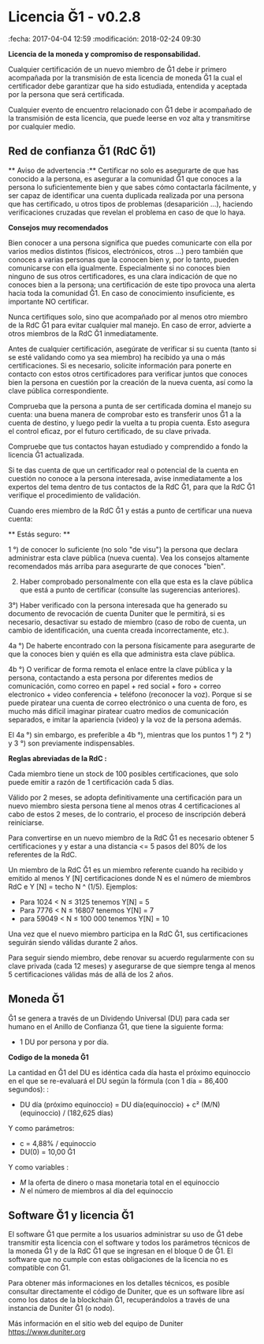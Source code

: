 Licencia Ğ1 - v0.2.8
===================

:fecha: 2017-04-04 12:59
:modificación: 2018-02-24 09:30

**Licencia de la moneda y compromiso de responsabilidad.**

Cualquier certificación de un nuevo miembro de Ğ1 debe ir primero acompañada por la transmisión de esta licencia de moneda Ğ1 la cual el certificador debe garantizar que ha sido estudiada, entendida y aceptada por la persona que será certificada.

Cualquier evento de encuentro relacionado con Ğ1 debe ir acompañado de la transmisión de esta licencia, que puede leerse en voz alta y transmitirse por cualquier medio.

Red de confianza Ğ1 (RdC Ğ1)
------------------------------

** Aviso de advertencia :** Certificar no solo es asegurarte de que has conocido a la persona, es asegurar a la comunidad Ğ1 que conoces a la persona lo suficientemente bien y que sabes cómo contactarla fácilmente, y ser capaz de identificar una cuenta duplicada realizada por una persona que has certificado, u otros tipos de problemas (desaparición ...), haciendo verificaciones cruzadas que revelan el problema en caso de que lo haya.

**Consejos muy recomendados**

Bien conocer a una persona significa que puedes comunicarte con ella por varios medios distintos (físicos, electrónicos, otros ...) pero también que conoces a varias personas que la conocen bien y, por lo tanto, pueden comunicarse con ella igualmente. Especialmente si no conoces bien ninguno de sus otros certificadores, es una clara indicación de que no conoces bien a la persona; una certificación de este tipo provoca una alerta hacia toda la comunidad Ğ1. En caso de conocimiento insuficiente, es importante NO certificar.

Nunca certifiques solo, sino que acompañado por al menos otro miembro de la RdC Ğ1 para evitar cualquier mal manejo. En caso de error, advierte a otros miembros de la RdC Ğ1 inmediatamente.

Antes de cualquier certificación, asegúrate de verificar si su cuenta (tanto si se esté validando como ya sea miembro) ha recibido ya una o más certificaciones. Si es necesario, solicite información para ponerte en contacto con estos otros certificadores para verificar juntos que conoces bien la persona en cuestión por la creación de la nueva cuenta, así como la clave pública correspondiente.

Comprueba que la persona a punta de ser certificada domina el manejo su cuenta: una buena manera de comprobar esto es transferir unos Ğ1 a la cuenta de destino, y luego pedir la vuelta a tu propia cuenta. Esto asegura el control eficaz, por el futuro certificado, de su clave privada.

Compruebe que tus contactos hayan estudiado y comprendido a fondo la licencia Ğ1 actualizada.

Si te das cuenta de que un certificador real o potencial de la cuenta en cuestión no conoce a la persona interesada, avise inmediatamente a los expertos del tema dentro de tus contactos de la RdC Ğ1, para que la RdC Ğ1 verifique el procedimiento de validación.

Cuando eres miembro de la RdC Ğ1 y estás a punto de certificar una nueva cuenta:


** Estás seguro: **

1 °) de conocer lo suficiente (no solo "de visu") la persona que declara administrar esta clave pública (nueva cuenta). Vea los consejos altamente recomendados más arriba para asegurarte de que conoces "bien".

2) Haber comprobado personalmente con ella que esta es la clave pública que está a punto de certificar (consulte las sugerencias anteriores).

3°) Haber verificado con la persona interesada que ha generado su documento de revocación de cuenta Duniter que le permitirá, si es necesario, desactivar su estado de miembro (caso de robo de cuenta, un cambio de identificación, una cuenta creada incorrectamente, etc.).

4a °) De haberte encontrado con la persona físicamente para asegurarte de que la conoces bien y quién es ella que administra esta clave pública.

4b °) O verificar de forma remota el enlace entre la clave pública y la persona, contactando a esta persona por diferentes medios de comunicación, como correo en papel + red social + foro + correo electronico + video conferencia + teléfono (reconocer la voz). Porque si se puede piratear una cuenta de correo electrónico o una cuenta de foro, es mucho más difícil imaginar piratear cuatro medios de comunicación separados, e imitar la apariencia (video) y la voz de la persona además.

El 4a °) sin embargo, es preferible a 4b °), mientras que los puntos 1 °) 2 °) y 3 °) son previamente indispensables.

**Reglas abreviadas de la RdC :**

Cada miembro tiene un stock de 100 posibles certificaciones, que solo puede emitir a razón de 1 certificación cada 5 días.

Válido por 2 meses, se adopta definitivamente una certificación para un nuevo miembro siesta persona tiene al menos otras 4 certificaciones al cabo de estos 2 meses, de lo contrario, el proceso de inscripción deberá reiniciarse.

Para convertirse en un nuevo miembro de la RdC Ğ1 es necesario obtener 5 certificaciones y y estar a una distancia <= 5 pasos del 80% de los referentes de la RdC.

Un miembro de la RdC Ğ1 es un miembro referente cuando ha recibido y emitido al menos Y [N] certificaciones donde N es el número de miembros RdC e Y [N] = techo N ^ (1/5). Ejemplos:

* Para 1024 < N ≤ 3125 tenemos Y[N] = 5
* Para 7776 < N ≤ 16807 tenemos Y[N] = 7
* para 59049 < N ≤ 100 000 tenemos Y[N] = 10

Una vez que el nuevo miembro participa en  la RdC Ğ1, sus certificaciones seguirán siendo válidas durante 2 años.

Para seguir siendo miembro, debe renovar su acuerdo regularmente con su clave privada (cada 12 meses) y asegurarse de que siempre tenga al menos 5 certificaciones válidas más de allá de los 2 años.

Moneda Ğ1
----------

Ğ1 se genera a través de un Dividendo Universal (DU) para cada ser humano en el Anillo de Confianza Ğ1, que tiene la siguiente forma:

* 1 DU por persona y por día.

**Codigo de la moneda Ğ1**

La cantidad en Ğ1 del DU es idéntica cada día hasta el próximo equinoccio en el que se re-evaluará el DU según la fórmula (con 1 día = 86,400 segundos): :

* DU día (próximo equinoccio) = DU día(equinoccio) + c² (M/N)(equinoccio) / (182,625 días)

Y como parámetros:

* c = 4,88% / equinoccio
* DU(0) = 10,00 Ğ1

Y como variables :

* *M* la oferta de dinero o masa monetaria total en el equinoccio
* *N* el número de miembros al día del equinoccio

Software Ğ1 y licencia Ğ1
--------------------------

El software Ğ1 que permite a los usuarios administrar su uso de Ğ1 debe transmitir esta licencia con el software y todos los parámetros técnicos de la moneda Ğ1 y de la RdC Ğ1 que se ingresan en el bloque 0 de Ğ1. El software que no cumple con estas obligaciones de la licencia no es compatible con Ğ1.

Para obtener más informaciones en los detalles técnicos, es posible consultar directamente el código de Duniter, que es un software libre así como los datos de la blockchain Ğ1, recuperándolos a través de una instancia de Duniter Ğ1 (o nodo).

Más información en el sitio web del equipo de Duniter https://www.duniter.org